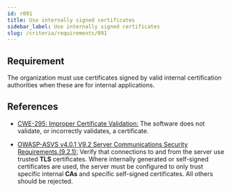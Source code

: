 ```yaml
---
id: r091
title: Use internally signed certificates
sidebar_label: Use internally signed certificates
slug: /criteria/requirements/091
---
```


## Requirement

The organization must use certificates signed
by valid internal certification authorities
when these are for internal applications.

## References

- [CWE-295: Improper Certificate Validation:](https://cwe.mitre.org/data/definitions/295.html)
  The software does not validate,
  or incorrectly validates, a certificate.

- [OWASP-ASVS v4.0.1 V9.2 Server Communications Security Requirements.(9.2.1):](https://owasp.org/www-pdf-archive/OWASP_Application_Security_Verification_Standard_4.0-en.pdf)
  Verify that connections
  to and from the server use trusted **TLS** certificates.
  Where internally generated
  or self-signed certificates are used,
  the server must be configured
  to only trust specific internal **CAs**
  and specific self-signed certificates.
  All others should be rejected.
